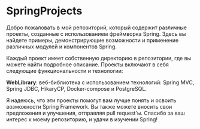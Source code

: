 # SpringProjects

Добро пожаловать в мой репозиторий, который содержит различные проекты, созданные с использованием фреймворка Spring. Здесь вы найдете примеры, демонстрирующие возможности и применение различных модулей и компонентов Spring.

Каждый проект имеет собственную директорию в репозитории, где вы можете найти подробное описание. Проекты включают в себя следующие функциональности и технологии:

**WebLibrary**: веб-библиотека с использованием технологий: Spring MVC, Spring JDBC, HikaryCP, Docker-compose и PostgreSQL.

Я надеюсь, что эти проекты помогут вам лучше понять и освоить возможности Spring Framework. Вы также можете вносить свои предложения и улучшения, отправляя pull request'ы. Спасибо за ваш интерес к моему репозиторию, и удачи в изучении Spring!